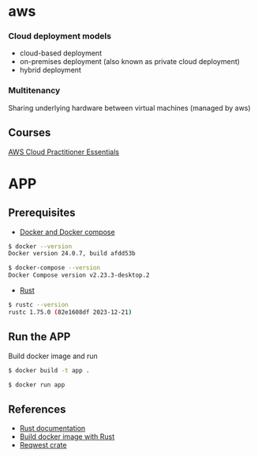# aws

### Cloud deployment models
- cloud-based deployment
- on-premises deployment (also known as private cloud deployment)
- hybrid deployment

### Multitenancy
Sharing underlying hardware between virtual machines (managed by aws)

## Courses
[AWS Cloud Practitioner Essentials](https://explore.skillbuilder.aws/learn/course/external/view/elearning/134/aws-cloud-practitioner-essentials)


# APP
## Prerequisites
- [Docker and Docker compose](https://docs.docker.com/compose/install/)

```bash
$ docker --version
Docker version 24.0.7, build afdd53b

$ docker-compose --version
Docker Compose version v2.23.3-desktop.2
```

- [Rust](https://www.rust-lang.org/tools/install)
```bash
$ rustc --version
rustc 1.75.0 (82e1608df 2023-12-21)
```

## Run the APP

Build docker image and run
```bash
$ docker build -t app .

$ docker run app
```

## References
- [Rust documentation](https://doc.rust-lang.org/book/)
- [Build docker image with Rust](https://docs.docker.com/language/rust/develop/)
- [Reqwest crate](https://docs.rs/reqwest/latest/reqwest/)